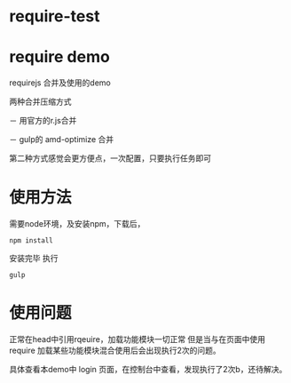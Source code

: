# require-test

# require demo

requirejs 合并及使用的demo

两种合并压缩方式

－ 用官方的r.js合并

－ gulp的 amd-optimize 合并

第二种方式感觉会更方便点，一次配置，只要执行任务即可


# 使用方法


需要node环境，及安装npm，下载后，

	npm install 
	
安装完毕	执行

	gulp 




# 使用问题

正常在head中引用rqeuire，加载功能模块一切正常
但是当与在页面中使用 require 加载某些功能模块混合使用后会出现执行2次的问题。

具体查看本demo中 login 页面，在控制台中查看，发现执行了2次b，还待解决。

